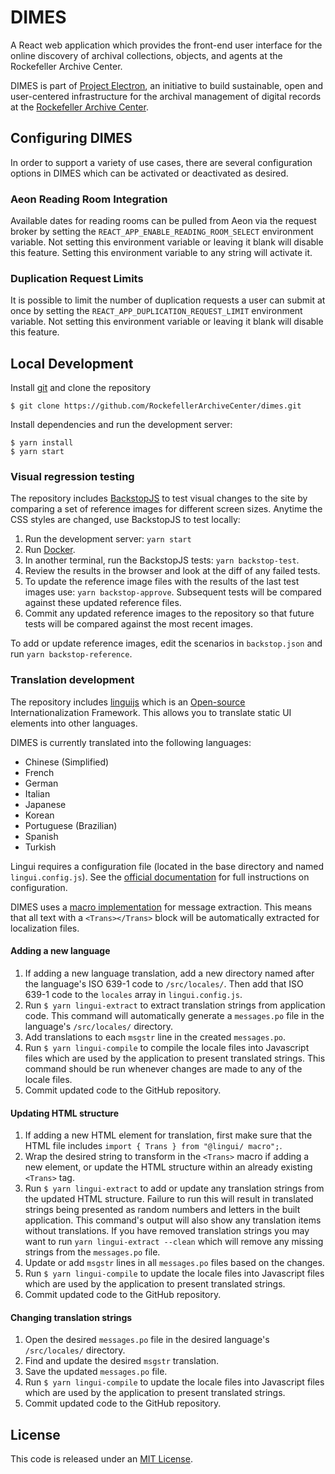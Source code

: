# DIMES

A React web application which provides the front-end user interface for the online discovery of archival collections, objects, and agents at the Rockefeller Archive Center.

DIMES is part of [Project Electron](https://github.com/RockefellerArchiveCenter/project_electron), an initiative to build sustainable, open and user-centered infrastructure for the archival management of digital records at the [Rockefeller Archive Center](http://rockarch.org/).

## Configuring DIMES
In order to support a variety of use cases, there are several configuration options in DIMES which can be activated or deactivated as desired.

### Aeon Reading Room Integration

Available dates for reading rooms can be pulled from Aeon via the request broker by setting the `REACT_APP_ENABLE_READING_ROOM_SELECT` environment variable. Not setting this environment variable or leaving it blank will disable this feature. Setting this environment variable to any string will activate it.

### Duplication Request Limits

It is possible to limit the number of duplication requests a user can submit at once by setting the `REACT_APP_DUPLICATION_REQUEST_LIMIT` environment variable.  Not setting this environment variable or leaving it blank will disable this feature.

## Local Development

Install [git](https://git-scm.com/) and clone the repository

    $ git clone https://github.com/RockefellerArchiveCenter/dimes.git

Install dependencies and run the development server:

    $ yarn install
    $ yarn start

### Visual regression testing

The repository includes [BackstopJS](https://github.com/garris/BackstopJS) to test visual changes to the site by comparing a set of reference images for different screen sizes. Anytime the CSS styles are changed, use BackstopJS to test locally:

1. Run the development server: `yarn start`
2. Run [Docker](https://www.docker.com/).
3. In another terminal, run the BackstopJS tests: `yarn backstop-test`.
4. Review the results in the browser and look at the diff of any failed tests.
5. To update the reference image files with the results of the last test images use: `yarn backstop-approve`. Subsequent tests will be compared against these updated reference files.
6. Commit any updated reference images to the repository so that future tests will be compared against the most recent images.

To add or update reference images, edit the scenarios in `backstop.json` and run `yarn backstop-reference`.

### Translation development

The repository includes [linguijs](https://lingui.dev/) which is an [Open-source](https://github.com/lingui/js-lingui) Internationalization Framework.  This allows you to translate static UI elements into other languages.

DIMES is currently translated into the following languages:
  * Chinese (Simplified)
  * French
  * German
  * Italian
  * Japanese
  * Korean
  * Portuguese (Brazilian)
  * Spanish
  * Turkish

Lingui requires a configuration file (located in the base directory and named `lingui.config.js`). See the [official documentation](https://lingui.dev/ref/conf) for full instructions on configuration.

DIMES uses a [macro implementation](https://lingui.dev/guides/message-extraction#macro-usages) for message extraction. This means that all text with a `<Trans></Trans>` block will be automatically extracted for localization files.

#### Adding a new language

1. If adding a new language translation, add a new directory named after the language's ISO 639-1 code to
  `/src/locales/`. Then add that ISO 639-1 code to the `locales` array in `lingui.config.js`.
2. Run `$ yarn lingui-extract` to extract translation strings from application code. This command
  will automatically generate a `messages.po` file in the language's `/src/locales/` directory.
3. Add translations to each `msgstr` line in the created `messages.po`.
4. Run `$ yarn lingui-compile` to compile the locale files into Javascript files which are used by the application
  to present translated strings. This command should be run whenever changes are made to any of the
  locale files.
5. Commit updated code to the GitHub repository.

#### Updating HTML structure

1. If adding a new HTML element for translation, first make sure that the HTML file includes
  `import { Trans } from "@lingui/ macro";`.
2. Wrap the desired string to transform in the `<Trans>` macro if adding a new element, or update
  the HTML structure within an already existing `<Trans>` tag.
3. Run `$ yarn lingui-extract` to add or update any translation strings from the updated HTML structure.
  Failure to run this will result in translated strings being presented as random numbers and letters in the built application. This command's output will also show any translation items without translations. If you have removed
  translation strings you may want to run `yarn lingui-extract --clean` which will remove any missing strings from the `messages.po` file.
4. Update or add `msgstr` lines in all `messages.po` files based on the changes.
4. Run `$ yarn lingui-compile` to update the locale files into Javascript files which are used by the application
  to present translated strings.
5. Commit updated code to the GitHub repository.

#### Changing translation strings

1. Open the desired `messages.po` file in the desired language's `/src/locales/` directory.
2. Find and update the desired `msgstr` translation.
3. Save the updated `messages.po` file.
4. Run `$ yarn lingui-compile` to update the locale files into Javascript files which are used by the application
  to present translated strings.
5. Commit updated code to the GitHub repository.

## License

This code is released under an [MIT License](LICENSE).
